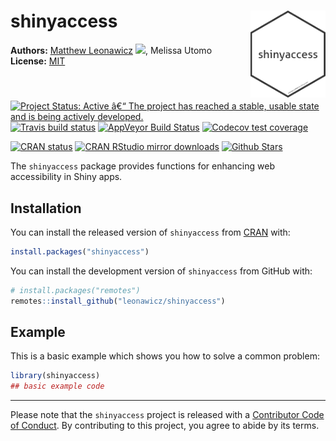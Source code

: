 
<!-- README.md is generated from README.Rmd. Please edit that file -->

# shinyaccess <img src="man/figures/logo.png" style="margin-left:10px;margin-bottom:5px;" width="120" align="right">

**Authors:** [Matthew Leonawicz](https://github.com/leonawicz)
<a href="https://orcid.org/0000-0001-9452-2771" target="orcid.widget">
<image class="orcid" src="https://members.orcid.org/sites/default/files/vector_iD_icon.svg" height="16"></a>,
Melissa Utomo <br/> **License:**
[MIT](https://opensource.org/licenses/MIT)<br/>

[![Project Status: Active â€“ The project has reached a stable, usable
state and is being actively
developed.](http://www.repostatus.org/badges/latest/active.svg)](http://www.repostatus.org/#active)
[![Travis build
status](https://travis-ci.org/ropensci/shinyaccess.svg?branch=master)](https://travis-ci.org/ropensci/shinyaccess)
[![AppVeyor Build
Status](https://ci.appveyor.com/api/projects/status/github/ropensci/shinyaccess?branch=master&svg=true)](https://ci.appveyor.com/project/leonawicz/shinyaccess)
[![Codecov test
coverage](https://codecov.io/gh/ropensci/shinyaccess/branch/master/graph/badge.svg)](https://codecov.io/gh/ropensci/shinyaccess?branch=master)

[![CRAN
status](http://www.r-pkg.org/badges/version/shinyaccess)](https://cran.r-project.org/package=shinyaccess)
[![CRAN RStudio mirror
downloads](http://cranlogs.r-pkg.org/badges/shinyaccess)](https://cran.r-project.org/package=shinyaccess)
[![Github
Stars](https://img.shields.io/github/stars/ropensci/shinyaccess.svg?style=social&label=Github)](https://github.com/ropensci/shinyaccess)

The `shinyaccess` package provides functions for enhancing web
accessibility in Shiny apps.

## Installation

You can install the released version of `shinyaccess` from
[CRAN](https://CRAN.R-project.org) with:

``` r
install.packages("shinyaccess")
```

You can install the development version of `shinyaccess` from GitHub
with:

``` r
# install.packages("remotes")
remotes::install_github("leonawicz/shinyaccess")
```

## Example

This is a basic example which shows you how to solve a common problem:

``` r
library(shinyaccess)
## basic example code
```

-----

Please note that the `shinyaccess` project is released with a
[Contributor Code of
Conduct](https://github.com/leonawicz/shinyaccess/blob/master/CODE_OF_CONDUCT.md).
By contributing to this project, you agree to abide by its terms.
